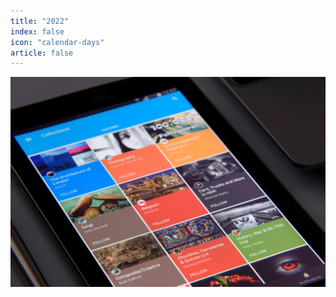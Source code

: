 ```yaml
---
title: "2022"
index: false
icon: "calendar-days"
article: false
---
```


![](/assets/image/news.jpg)

<Catalog hideHeading />
